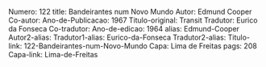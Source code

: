 Numero: 122
title: Bandeirantes num Novo Mundo
Autor: Edmund Cooper
Co-autor: 
Ano-de-Publicacao: 1967
Titulo-original: Transit
Tradutor: Eurico da Fonseca
Co-tradutor: 
Ano-de-edicao: 1964
alias: Edmund-Cooper
Autor2-alias: 
Tradutor1-alias: Eurico-da-Fonseca
Tradutor2-alias: 
Titulo-link: 122-Bandeirantes-num-Novo-Mundo
Capa: Lima de Freitas
pags: 208
Capa-link: Lima-de-Freitas